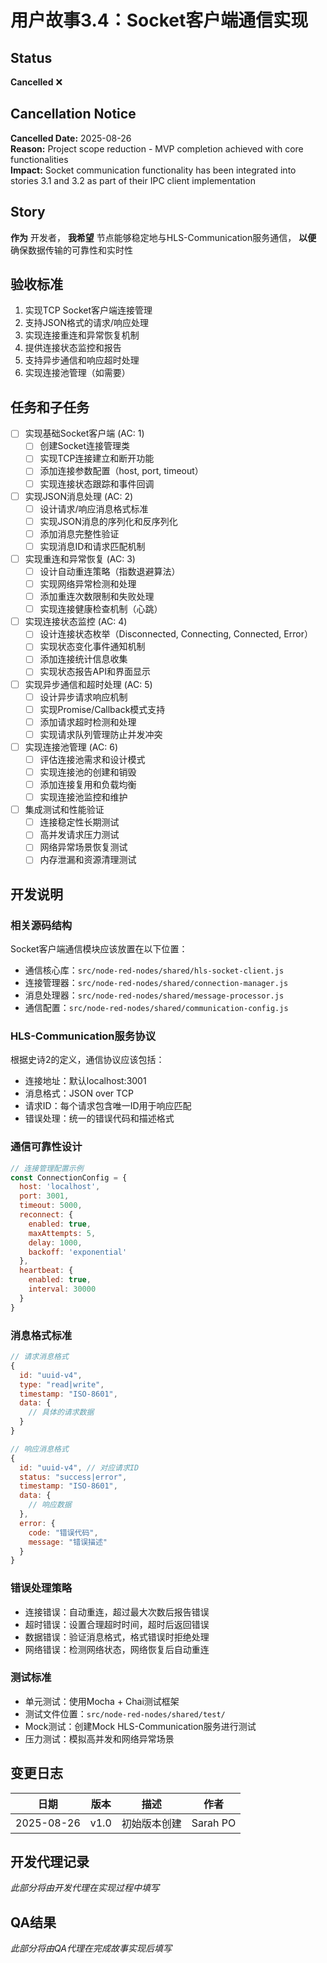 # 用户故事3.4：Socket客户端通信实现

## Status
**Cancelled** ❌

## Cancellation Notice
**Cancelled Date:** 2025-08-26  
**Reason:** Project scope reduction - MVP completion achieved with core functionalities  
**Impact:** Socket communication functionality has been integrated into stories 3.1 and 3.2 as part of their IPC client implementation

## Story
**作为** 开发者，
**我希望** 节点能够稳定地与HLS-Communication服务通信，
**以便** 确保数据传输的可靠性和实时性

## 验收标准

1. 实现TCP Socket客户端连接管理
2. 支持JSON格式的请求/响应处理
3. 实现连接重连和异常恢复机制
4. 提供连接状态监控和报告
5. 支持异步通信和响应超时处理
6. 实现连接池管理（如需要）

## 任务和子任务

- [ ] 实现基础Socket客户端 (AC: 1)
  - [ ] 创建Socket连接管理类
  - [ ] 实现TCP连接建立和断开功能
  - [ ] 添加连接参数配置（host, port, timeout）
  - [ ] 实现连接状态跟踪和事件回调

- [ ] 实现JSON消息处理 (AC: 2)
  - [ ] 设计请求/响应消息格式标准
  - [ ] 实现JSON消息的序列化和反序列化
  - [ ] 添加消息完整性验证
  - [ ] 实现消息ID和请求匹配机制

- [ ] 实现重连和异常恢复 (AC: 3)
  - [ ] 设计自动重连策略（指数退避算法）
  - [ ] 实现网络异常检测和处理
  - [ ] 添加重连次数限制和失败处理
  - [ ] 实现连接健康检查机制（心跳）

- [ ] 实现连接状态监控 (AC: 4)
  - [ ] 设计连接状态枚举（Disconnected, Connecting, Connected, Error）
  - [ ] 实现状态变化事件通知机制
  - [ ] 添加连接统计信息收集
  - [ ] 实现状态报告API和界面显示

- [ ] 实现异步通信和超时处理 (AC: 5)
  - [ ] 设计异步请求响应机制
  - [ ] 实现Promise/Callback模式支持
  - [ ] 添加请求超时检测和处理
  - [ ] 实现请求队列管理防止并发冲突

- [ ] 实现连接池管理 (AC: 6)
  - [ ] 评估连接池需求和设计模式
  - [ ] 实现连接池的创建和销毁
  - [ ] 添加连接复用和负载均衡
  - [ ] 实现连接池监控和维护

- [ ] 集成测试和性能验证
  - [ ] 连接稳定性长期测试
  - [ ] 高并发请求压力测试
  - [ ] 网络异常场景恢复测试
  - [ ] 内存泄漏和资源清理测试

## 开发说明

### 相关源码结构
Socket客户端通信模块应该放置在以下位置：
- 通信核心库：`src/node-red-nodes/shared/hls-socket-client.js`
- 连接管理器：`src/node-red-nodes/shared/connection-manager.js`
- 消息处理器：`src/node-red-nodes/shared/message-processor.js`
- 通信配置：`src/node-red-nodes/shared/communication-config.js`

### HLS-Communication服务协议
根据史诗2的定义，通信协议应该包括：
- 连接地址：默认localhost:3001
- 消息格式：JSON over TCP
- 请求ID：每个请求包含唯一ID用于响应匹配
- 错误处理：统一的错误代码和描述格式

### 通信可靠性设计
```javascript
// 连接管理配置示例
const ConnectionConfig = {
  host: 'localhost',
  port: 3001,
  timeout: 5000,
  reconnect: {
    enabled: true,
    maxAttempts: 5,
    delay: 1000,
    backoff: 'exponential'
  },
  heartbeat: {
    enabled: true,
    interval: 30000
  }
}
```

### 消息格式标准
```javascript
// 请求消息格式
{
  id: "uuid-v4",
  type: "read|write",
  timestamp: "ISO-8601",
  data: {
    // 具体的请求数据
  }
}

// 响应消息格式
{
  id: "uuid-v4", // 对应请求ID
  status: "success|error",
  timestamp: "ISO-8601",
  data: {
    // 响应数据
  },
  error: {
    code: "错误代码",
    message: "错误描述"
  }
}
```

### 错误处理策略
- 连接错误：自动重连，超过最大次数后报告错误
- 超时错误：设置合理超时时间，超时后返回错误
- 数据错误：验证消息格式，格式错误时拒绝处理
- 网络错误：检测网络状态，网络恢复后自动重连

### 测试标准
- 单元测试：使用Mocha + Chai测试框架
- 测试文件位置：`src/node-red-nodes/shared/test/`
- Mock测试：创建Mock HLS-Communication服务进行测试
- 压力测试：模拟高并发和网络异常场景

## 变更日志
| 日期 | 版本 | 描述 | 作者 |
|------|------|------|------|
| 2025-08-26 | v1.0 | 初始版本创建 | Sarah PO |

## 开发代理记录
*此部分将由开发代理在实现过程中填写*

## QA结果
*此部分将由QA代理在完成故事实现后填写*